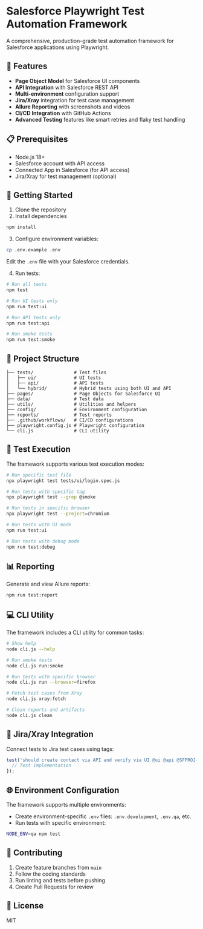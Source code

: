 # Salesforce Playwright Test Automation Framework

A comprehensive, production-grade test automation framework for Salesforce applications using Playwright.

## 🔧 Features

- **Page Object Model** for Salesforce UI components
- **API Integration** with Salesforce REST API
- **Multi-environment** configuration support
- **Jira/Xray** integration for test case management
- **Allure Reporting** with screenshots and videos
- **CI/CD Integration** with GitHub Actions
- **Advanced Testing** features like smart retries and flaky test handling

## 📋 Prerequisites

- Node.js 18+
- Salesforce account with API access
- Connected App in Salesforce (for API access)
- Jira/Xray for test management (optional)

## 🚀 Getting Started

1. Clone the repository
2. Install dependencies

```bash
npm install
```

3. Configure environment variables:

```bash
cp .env.example .env
```

Edit the `.env` file with your Salesforce credentials.

4. Run tests:

```bash
# Run all tests
npm test

# Run UI tests only
npm run test:ui

# Run API tests only
npm run test:api

# Run smoke tests
npm run test:smoke
```

## 📁 Project Structure

```
├── tests/               # Test files
│   ├── ui/              # UI tests
│   ├── api/             # API tests
│   └── hybrid/          # Hybrid tests using both UI and API
├── pages/               # Page Objects for Salesforce UI
├── data/                # Test data
├── utils/               # Utilities and helpers
├── config/              # Environment configuration
├── reports/             # Test reports
├── .github/workflows/   # CI/CD configurations
├── playwright.config.js # Playwright configuration
└── cli.js               # CLI utility
```

## 🔄 Test Execution

The framework supports various test execution modes:

```bash
# Run specific test file
npx playwright test tests/ui/login.spec.js

# Run tests with specific tag
npx playwright test --grep @smoke

# Run tests in specific browser
npx playwright test --project=chromium

# Run tests with UI mode
npm run test:ui

# Run tests with debug mode
npm run test:debug
```

## 📊 Reporting

Generate and view Allure reports:

```bash
npm run test:report
```

## 💻 CLI Utility

The framework includes a CLI utility for common tasks:

```bash
# Show help
node cli.js --help

# Run smoke tests
node cli.js run:smoke

# Run tests with specific browser
node cli.js run --browser=firefox

# Fetch test cases from Xray
node cli.js xray:fetch

# Clean reports and artifacts
node cli.js clean
```

## 🔗 Jira/Xray Integration

Connect tests to Jira test cases using tags:

```javascript
test('should create contact via API and verify via UI @ui @api @SFPROJ-123', async ({ page }) => {
  // Test implementation
});
```

## 🌐 Environment Configuration

The framework supports multiple environments:

- Create environment-specific `.env` files: `.env.development`, `.env.qa`, etc.
- Run tests with specific environment:

```bash
NODE_ENV=qa npm test
```

## 🤝 Contributing

1. Create feature branches from `main`
2. Follow the coding standards
3. Run linting and tests before pushing
4. Create Pull Requests for review

## 📄 License

MIT
